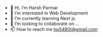 - 👋 Hi, I’m Harsh Parmar
- 👀 I’m interested in Web Development
- 🌱 I’m currently learning Next js.
- 💞️ I’m looking to collaborate on ...
- 📫 How to reach me hp5480t@gmail.com

<!---
harshparmar23/harshparmar23 is a ✨ special ✨ repository because its `README.md` (this file) appears on your GitHub profile.
You can click the Preview link to take a look at your changes.
--->
